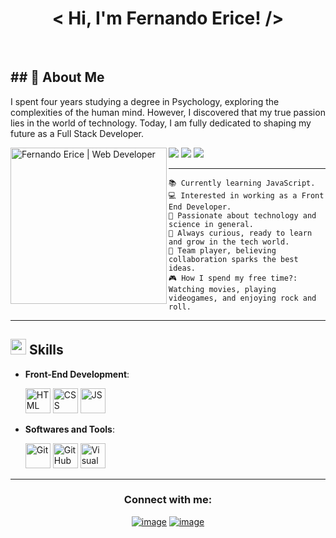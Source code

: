 <h1 align="center">
< Hi, I'm Fernando Erice! />
  <!--<img src="https://media.giphy.com/media/hvRJCLFzcasrR4ia7z/giphy.gif" width="30">--></h1>
<br/>

<h2>## 👋 About Me</h2>

<p>I spent four years studying a degree in Psychology, exploring the complexities of the human mind. However, I discovered that my true passion lies in the world of technology. Today, I am fully dedicated to shaping my future as a Full Stack Developer.</p>

<img align="left" src="https://png.pngtree.com/png-vector/20230728/ourmid/pngtree-programmer-clipart-developer-sitting-behind-his-computer-in-glasses-cartoon-vector-png-image_6815441.png" alt="Fernando Erice | Web Developer" width="250" />

<img src="https://img.shields.io/badge/Argentina-79c0ff" /> <img src="https://img.shields.io/badge/Focus-FrontEnd%20Development-238636" /> <img src="https://img.shields.io/badge/Studying-Javascript-f7e025" />

-------------------------
```
📚 Currently learning JavaScript.
💻 Interested in working as a Front End Developer.
🔭 Passionate about technology and science in general.
🚀 Always curious, ready to learn and grow in the tech world.
🤝 Team player, believing collaboration sparks the best ideas.
🎮 How I spend my free time?: Watching movies, playing videogames, and enjoying rock and roll.
```
<hr>

## <img src="https://media2.giphy.com/media/QssGEmpkyEOhBCb7e1/giphy.gif?cid=ecf05e47a0n3gi1bfqntqmob8g9aid1oyj2wr3ds3mg700bl&rid=giphy.gif" width ="25"><b> Skills</b>
<p align="center">

- **Front-End Development**:

   <img src="https://user-images.githubusercontent.com/64439609/212556407-f122dc0e-901c-4df7-960f-29a3b52c5349.png" width="40" height="40" alt="HTML" />
   <img src="https://user-images.githubusercontent.com/64439609/212556203-47a51702-fec1-4275-bafb-6afdea15b092.png" width="40" height="40" alt="CSS" />
   <img src="https://user-images.githubusercontent.com/64439609/212556085-e6f8391a-6f25-43d5-8bfe-818167047cfb.png" width="40" height="40" alt="JS"/>
   
- **Softwares and Tools**:

    <img src="https://user-images.githubusercontent.com/64439609/212556685-de9a7c04-31b0-43b6-af39-7c82ac13b321.png" width="40" height="40" alt="Git"/>
    <img src="https://user-images.githubusercontent.com/64439609/212556741-81407849-82c8-4926-854f-820e8a644375.png" width="40" height="40" alt="GitHub"/>
    <img src="https://user-images.githubusercontent.com/64439609/212556802-77a65ec1-aa71-4272-b603-1a57d1914678.png" width="40" height="40" alt="Visual Studio Code"/>

<hr>
<h3 align="center">Connect with me:</h3>

<div align="center">
  
[![image](https://img.shields.io/badge/LinkedIn-0077B5?style=for-the-badge&logo=linkedin&logoColor=white)](https://www.linkedin.com/in/ferericedev/) 
[![image](https://img.shields.io/badge/Gmail-D14836?style=for-the-badge&logo=gmail&logoColor=white)](mailto:fererice.dev@gmail.com)
<!--[![image](https://img.shields.io/badge/Instagram-E4405F?style=for-the-badge&logo=instagram&logoColor=white)](#)
[![image](https://img.shields.io/badge/Twitter-1DA1F2?style=for-the-badge&logo=twitter&logoColor=white)](#)-->

</div>
